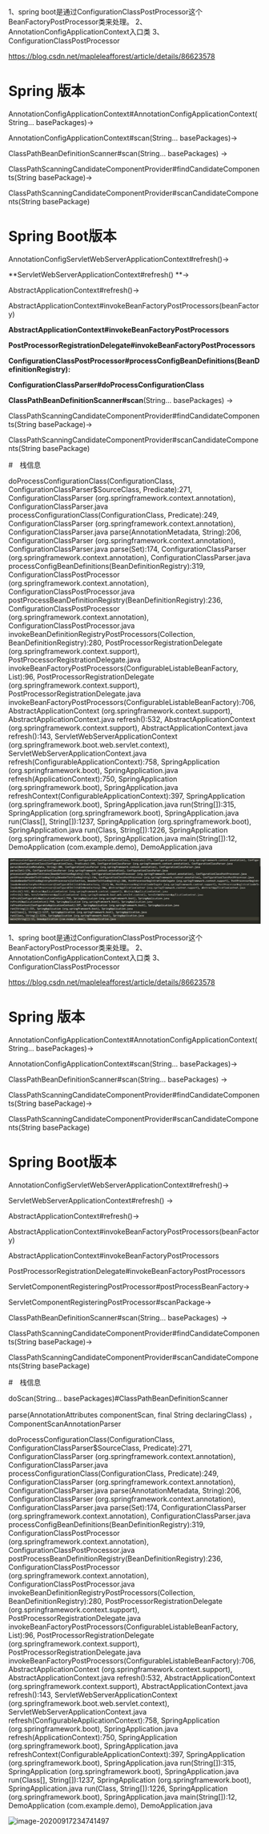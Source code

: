 1、spring boot是通过ConfigurationClassPostProcessor这个BeanFactoryPostProcessor类来处理。
2、AnnotationConfigApplicationContext入口类
3、ConfigurationClassPostProcessor


https://blog.csdn.net/mapleleafforest/article/details/86623578





# Spring 版本

AnnotationConfigApplicationContext#AnnotationConfigApplicationContext(String... basePackages)->

AnnotationConfigApplicationContext#scan(String... basePackages)->

ClassPathBeanDefinitionScanner#scan(String... basePackages) ->

ClassPathScanningCandidateComponentProvider#findCandidateComponents(String basePackage)->

ClassPathScanningCandidateComponentProvider#scanCandidateComponents(String basePackage)



# Spring Boot版本

AnnotationConfigServletWebServerApplicationContext#refresh()->

**ServletWebServerApplicationContext#refresh() **->

AbstractApplicationContext#refresh()->

AbstractApplicationContext#invokeBeanFactoryPostProcessors(beanFactory)

**AbstractApplicationContext#invokeBeanFactoryPostProcessors**

**PostProcessorRegistrationDelegate#invokeBeanFactoryPostProcessors**

**ConfigurationClassPostProcessor#processConfigBeanDefinitions(BeanDefinitionRegistry):**

**ConfigurationClassParser#doProcessConfigurationClass**

**ClassPathBeanDefinitionScanner#scan**(String... basePackages) ->

ClassPathScanningCandidateComponentProvider#findCandidateComponents(String basePackage)->

ClassPathScanningCandidateComponentProvider#scanCandidateComponents(String basePackage)





#　栈信息

doProcessConfigurationClass(ConfigurationClass, ConfigurationClassParser$SourceClass, Predicate):271, ConfigurationClassParser (org.springframework.context.annotation), ConfigurationClassParser.java
processConfigurationClass(ConfigurationClass, Predicate):249, ConfigurationClassParser (org.springframework.context.annotation), ConfigurationClassParser.java
parse(AnnotationMetadata, String):206, ConfigurationClassParser (org.springframework.context.annotation), ConfigurationClassParser.java
parse(Set):174, ConfigurationClassParser (org.springframework.context.annotation), ConfigurationClassParser.java
processConfigBeanDefinitions(BeanDefinitionRegistry):319, ConfigurationClassPostProcessor (org.springframework.context.annotation), ConfigurationClassPostProcessor.java
postProcessBeanDefinitionRegistry(BeanDefinitionRegistry):236, ConfigurationClassPostProcessor (org.springframework.context.annotation), ConfigurationClassPostProcessor.java
invokeBeanDefinitionRegistryPostProcessors(Collection, BeanDefinitionRegistry):280, PostProcessorRegistrationDelegate (org.springframework.context.support), PostProcessorRegistrationDelegate.java
invokeBeanFactoryPostProcessors(ConfigurableListableBeanFactory, List):96, PostProcessorRegistrationDelegate (org.springframework.context.support), PostProcessorRegistrationDelegate.java
invokeBeanFactoryPostProcessors(ConfigurableListableBeanFactory):706, AbstractApplicationContext (org.springframework.context.support), AbstractApplicationContext.java
refresh():532, AbstractApplicationContext (org.springframework.context.support), AbstractApplicationContext.java
refresh():143, ServletWebServerApplicationContext (org.springframework.boot.web.servlet.context), ServletWebServerApplicationContext.java
refresh(ConfigurableApplicationContext):758, SpringApplication (org.springframework.boot), SpringApplication.java
refresh(ApplicationContext):750, SpringApplication (org.springframework.boot), SpringApplication.java
refreshContext(ConfigurableApplicationContext):397, SpringApplication (org.springframework.boot), SpringApplication.java
run(String[]):315, SpringApplication (org.springframework.boot), SpringApplication.java
run(Class[], String[]):1237, SpringApplication (org.springframework.boot), SpringApplication.java
run(Class, String[]):1226, SpringApplication (org.springframework.boot), SpringApplication.java
main(String[]):12, DemoApplication (com.example.demo), DemoApplication.java

![image-20200917234741497](images/componentScanIi源码分析/image-20200917234741497.png)


1、spring boot是通过ConfigurationClassPostProcessor这个BeanFactoryPostProcessor类来处理。
2、AnnotationConfigApplicationContext入口类
3、ConfigurationClassPostProcessor


https://blog.csdn.net/mapleleafforest/article/details/86623578





# Spring 版本

AnnotationConfigApplicationContext#AnnotationConfigApplicationContext(String... basePackages)->

AnnotationConfigApplicationContext#scan(String... basePackages)->

ClassPathBeanDefinitionScanner#scan(String... basePackages) ->

ClassPathScanningCandidateComponentProvider#findCandidateComponents(String basePackage)->

ClassPathScanningCandidateComponentProvider#scanCandidateComponents(String basePackage)



# Spring Boot版本

AnnotationConfigServletWebServerApplicationContext#refresh()->

ServletWebServerApplicationContext#refresh() ->

AbstractApplicationContext#refresh()->

AbstractApplicationContext#invokeBeanFactoryPostProcessors(beanFactory)

AbstractApplicationContext#invokeBeanFactoryPostProcessors

PostProcessorRegistrationDelegate#invokeBeanFactoryPostProcessors

ServletComponentRegisteringPostProcessor#postProcessBeanFactory->

ServletComponentRegisteringPostProcessor#scanPackage->

ClassPathBeanDefinitionScanner#scan(String... basePackages) ->

ClassPathScanningCandidateComponentProvider#findCandidateComponents(String basePackage)->

ClassPathScanningCandidateComponentProvider#scanCandidateComponents(String basePackage)





#　栈信息



doScan(String... basePackages)#ClassPathBeanDefinitionScanner

parse(AnnotationAttributes componentScan, final String declaringClass) ，ComponentScanAnnotationParser

doProcessConfigurationClass(ConfigurationClass, ConfigurationClassParser$SourceClass, Predicate):271, ConfigurationClassParser (org.springframework.context.annotation), ConfigurationClassParser.java
processConfigurationClass(ConfigurationClass, Predicate):249, ConfigurationClassParser (org.springframework.context.annotation), ConfigurationClassParser.java
parse(AnnotationMetadata, String):206, ConfigurationClassParser (org.springframework.context.annotation), ConfigurationClassParser.java
parse(Set):174, ConfigurationClassParser (org.springframework.context.annotation), ConfigurationClassParser.java
processConfigBeanDefinitions(BeanDefinitionRegistry):319, ConfigurationClassPostProcessor (org.springframework.context.annotation), ConfigurationClassPostProcessor.java
postProcessBeanDefinitionRegistry(BeanDefinitionRegistry):236, ConfigurationClassPostProcessor (org.springframework.context.annotation), ConfigurationClassPostProcessor.java
invokeBeanDefinitionRegistryPostProcessors(Collection, BeanDefinitionRegistry):280, PostProcessorRegistrationDelegate (org.springframework.context.support), PostProcessorRegistrationDelegate.java
invokeBeanFactoryPostProcessors(ConfigurableListableBeanFactory, List):96, PostProcessorRegistrationDelegate (org.springframework.context.support), PostProcessorRegistrationDelegate.java
invokeBeanFactoryPostProcessors(ConfigurableListableBeanFactory):706, AbstractApplicationContext (org.springframework.context.support), AbstractApplicationContext.java
refresh():532, AbstractApplicationContext (org.springframework.context.support), AbstractApplicationContext.java
refresh():143, ServletWebServerApplicationContext (org.springframework.boot.web.servlet.context), ServletWebServerApplicationContext.java
refresh(ConfigurableApplicationContext):758, SpringApplication (org.springframework.boot), SpringApplication.java
refresh(ApplicationContext):750, SpringApplication (org.springframework.boot), SpringApplication.java
refreshContext(ConfigurableApplicationContext):397, SpringApplication (org.springframework.boot), SpringApplication.java
run(String[]):315, SpringApplication (org.springframework.boot), SpringApplication.java
run(Class[], String[]):1237, SpringApplication (org.springframework.boot), SpringApplication.java
run(Class, String[]):1226, SpringApplication (org.springframework.boot), SpringApplication.java
main(String[]):12, DemoApplication (com.example.demo), DemoApplication.java

![image-20200917234741497]()

